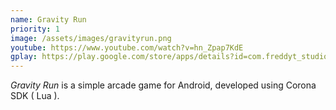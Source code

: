 ```yaml
---
name: Gravity Run
priority: 1
image: /assets/images/gravityrun.png
youtube: https://www.youtube.com/watch?v=hn_Zpap7KdE
gplay: https://play.google.com/store/apps/details?id=com.freddyt_studio.gravityrun
---
```

*Gravity Run* is a simple arcade game for Android, developed using Corona SDK ( Lua ).